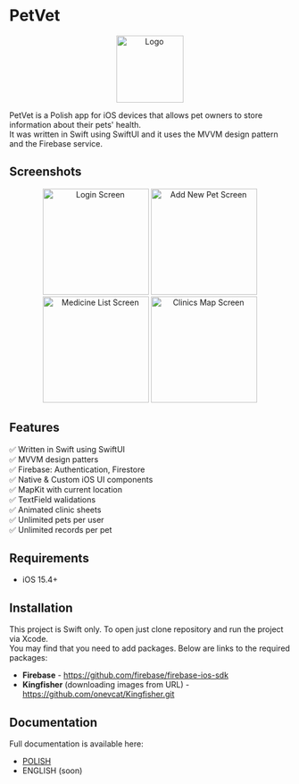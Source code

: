 # PetVet
<p align="center">
	<img src="http://mgorzkowski.pl/wp-content/uploads/2022/10/petVietIcon.png)" alt="Logo" width="120" >
</p>
PetVet is a Polish app for iOS devices that allows pet owners to store information about their pets' health.<br>
It was written in Swift using SwiftUI and it uses the MVVM design pattern and the Firebase service.

## Screenshots
<p align="center">
	<img src="http://mgorzkowski.pl/wp-content/uploads/2022/10/login-screen-iphone13promax.png" alt="Login Screen" width="190">
	<img src="http://mgorzkowski.pl/wp-content/uploads/2022/10/add-pet-screen-iphone13promax.png" alt="Add New Pet Screen" width="190">
	<img src="http://mgorzkowski.pl/wp-content/uploads/2022/10/medicine-list-screen-iphone13promax.png" alt="Medicine List Screen" width="190">
	<img src="http://mgorzkowski.pl/wp-content/uploads/2022/10/clinics-map-screen-iphone13promax.png" alt="Clinics Map Screen" width="190">
</p>

## Features
:white_check_mark: Written in Swift using SwiftUI<br>
:white_check_mark: MVVM design patters<br>
:white_check_mark: Firebase: Authentication, Firestore<br>
:white_check_mark: Native & Custom iOS UI components<br>
:white_check_mark: MapKit with current location<br>
:white_check_mark: TextField walidations<br>
:white_check_mark: Animated clinic sheets<br>
:white_check_mark: Unlimited pets per user<br>
:white_check_mark: Unlimited records per pet<br>

## Requirements
- iOS 15.4+

## Installation
This project is Swift only. To open just clone repository and run the project via Xcode.<br>
You may find that you need to add packages. Below are links to the required packages:
- **Firebase** - https://github.com/firebase/firebase-ios-sdk
- **Kingfisher** (downloading images from URL) - https://github.com/onevcat/Kingfisher.git

## Documentation
Full documentation is available here:<br>
- <a href="https://github.com/MichalGorzkowski/petvet/blob/main/DOCUMENTATION-PL.md">POLISH</a><br>
- ENGLISH (soon)
